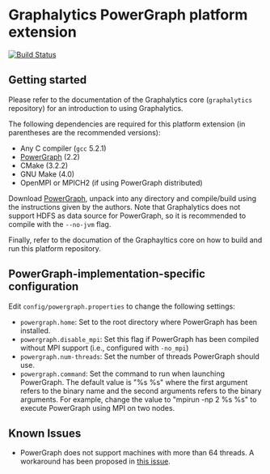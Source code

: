 # Graphalytics PowerGraph platform extension

[![Build Status](https://jenkins.tribler.org/buildStatus/icon?job=Graphalytics/Platforms/PowerGraph_master)](https://jenkins.tribler.org/job/Graphalytics/job/Platforms/job/PowerGraph_master/)

## Getting started

Please refer to the documentation of the Graphalytics core (`graphalytics` repository) for an introduction to using Graphalytics.

The following dependencies are required for this platform extension (in parentheses are the recommended versions):

* Any C compiler (`gcc` 5.2.1)
* [PowerGraph](https://github.com/dato-code/PowerGraph) (2.2)
* CMake (3.2.2)
* GNU Make (4.0)
* OpenMPI or MPICH2 (if using PowerGraph distributed)

Download [PowerGraph](https://github.com/dato-code/PowerGraph), unpack into any directory and compile/build using the instructions given by the authors. Note that Graphalytics does not support HDFS as data source for PowerGraph, so it is recommended to compile with the `--no-jvm` flag.

Finally, refer to the documation of the Graphayltics core on how to build and run this platform repository.


## PowerGraph-implementation-specific configuration

Edit `config/powergraph.properties` to change the following settings:

 - `powergraph.home`: Set to the root directory where PowerGraph has been installed.
 - `powergraph.disable_mpi`: Set this flag if PowerGraph has been compiled without MPI support (i.e., configured with `-no_mpi`)
 - `powergraph.num-threads`: Set the number of threads PowerGraph should use.
 - `powergraph.command`: Set the command to run when launching PowerGraph. The default value is "%s %s" where the first argument refers to the binary name and the second arguments refers to the binary arguments. For example, change the value to "mpirun -np 2 %s %s" to execute PowerGraph using MPI on two nodes.


## Known Issues

* PowerGraph does not support machines with more than 64 threads. A workaround has been proposed in [this issue](https://github.com/tudelft-atlarge/graphalytics-platforms-powergraph/issues/4).

